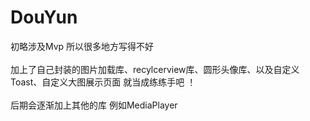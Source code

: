 # DouYun
初略涉及Mvp 所以很多地方写得不好 <br>
 <br>
加上了自己封装的图片加载库、recylcerview库、圆形头像库、以及自定义Toast、自定义大图展示页面 就当成练练手吧 ！<br>
 <br>
后期会逐渐加上其他的库 例如MediaPlayer

